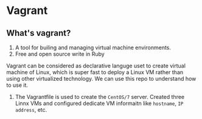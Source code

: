 # Vagrant

## What's vagrant?

1. A tool for builing and managing virtual machine environments. 
2. Free and open source write in Ruby 

Vagrant can be considered as declarative languge uset to create virtual machine of Linux, which is super fast to deploy a Linux VM rather than using other virtualized technology. We can use this repo to understand how to use it. 

1. The Vagrantfile is used to create the `CentOS/7` server. Created three Linnx VMs and configured dedicate VM informaitn like `hostname`, `IP address`, etc. 
